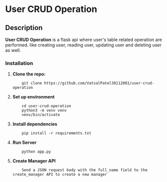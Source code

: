 # User CRUD Operation

## Description

**User CRUD Operation** is a flask api where user's table related operation are performed. like creating user, reading user, updating user and deleting user as well.

### Installation

1. **Clone the repo:**
    ```
        git clone https://github.com/VatsalPatel30112001/user-crud-operation
    ```

2. **Set up environment**
    ```
        cd user-crud-operation
        python3 -m venv venv
        venv/bin/activate
    ```

3. **Install dependencies**
    ```
        pip install -r requirements.txt
    ```
4. **Run Server**
    ```
        python app.py
    ```

5. **Create Manager API**
    ```
        Send a JSON request body with the full_name field to the create_manager API to create a new manager
    ```
